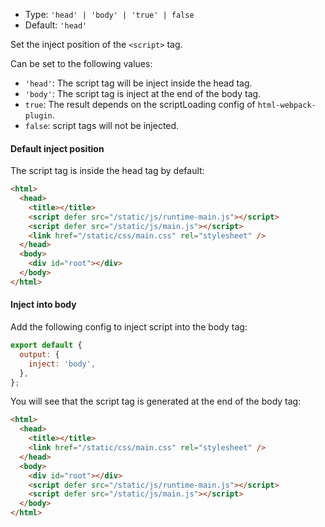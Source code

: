 - Type: `'head' | 'body' | 'true' | false`
- Default: `'head'`

Set the inject position of the `<script>` tag.

Can be set to the following values:

- `'head'`: The script tag will be inject inside the head tag.
- `'body'`: The script tag is inject at the end of the body tag.
- `true`: The result depends on the scriptLoading config of `html-webpack-plugin`.
- `false`: script tags will not be injected.

#### Default inject position

The script tag is inside the head tag by default:

```html
<html>
  <head>
    <title></title>
    <script defer src="/static/js/runtime-main.js"></script>
    <script defer src="/static/js/main.js"></script>
    <link href="/static/css/main.css" rel="stylesheet" />
  </head>
  <body>
    <div id="root"></div>
  </body>
</html>
```

#### Inject into body

Add the following config to inject script into the body tag:

```js
export default {
  output: {
    inject: 'body',
  },
};
```

You will see that the script tag is generated at the end of the body tag:

```html
<html>
  <head>
    <title></title>
    <link href="/static/css/main.css" rel="stylesheet" />
  </head>
  <body>
    <div id="root"></div>
    <script defer src="/static/js/runtime-main.js"></script>
    <script defer src="/static/js/main.js"></script>
  </body>
</html>
```
